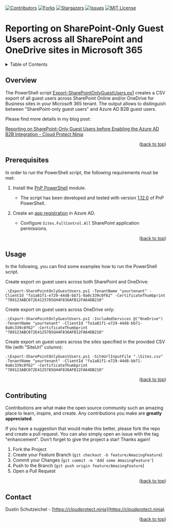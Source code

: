 <a name="readme-top"></a>



<!-- PROJECT SHIELDS -->
[![Contributors][contributors-shield]][contributors-url]
[![Forks][forks-shield]][forks-url]
[![Stargazers][stars-shield]][stars-url]
[![Issues][issues-shield]][issues-url]
[![MIT License][license-shield]][license-url]



<!-- TITLE -->
# Reporting on SharePoint-Only Guest Users across all SharePoint and OneDrive sites in Microsoft 365



<!-- TABLE OF CONTENTS -->
<details>
  <summary>Table of Contents</summary>
  <ol>
    <li><a href="#overview">Overview</a></li>
    <li><a href="#prerequisites">Prerequisites</a></li>
    <li><a href="#usage">Usage</a></li>
    <li><a href="#contributing">Contributing</a></li>
    <li><a href="#contact">Contact</a></li>
  </ol>
</details>



<!-- OVERVIEW -->
## Overview

The PowerShell script [Export-SharePointOnlyGuestUsers.ps1](/Export-SharePointOnlyGuestUsers.ps1) creates a CSV export of all guest users across SharePoint Online and/or OneDrive for Business sites in your Microsoft 365 tenant. The output allows to distinguish between "SharePoint-only guest users" and Azure AD B2B guest users.

Please find more details in my blog post:

[Reporting on SharePoint-Only Guest Users before Enabling the Azure AD B2B Integration - Cloud Protect Ninja][blog-post-url]

<p align="right">(<a href="#readme-top">back to top</a>)</p>



<!-- PREREQUISITES -->
## Prerequisites

In order to run the PowerShell script, the following requirements must be met:

1. Install the [PnP PowerShell](https://pnp.github.io/powershell/articles/installation.html) module.
   - The script has been developed and tested with version [1.12.0](https://github.com/pnp/powershell/releases/tag/v1.12.0) of PnP PowerShell.

2. Create an [app registration](https://pnp.github.io/powershell/articles/authentication.html#register-your-own-azure-ad-app) in Azure AD.
   - Configure `Sites.FullControl.All` SharePoint application permissions.

<p align="right">(<a href="#readme-top">back to top</a>)</p>



<!-- USAGE EXAMPLES -->
## Usage

In the following, you can find some examples how to run the PowerShell script.

Create export on guest users across both SharePoint and OneDrive:
```
.\Export-SharePointOnlyGuestUsers.ps1 -TenantName "yourtenant" -ClientId "fa1a81f1-e729-44d8-bb71-0a0c339c0f62" -CertificateThumbprint "789123ABC072E4125785GH4F836AFB12FA64DB210"
```

Create export on guest users across OneDrive only:
```
.\Export-SharePointOnlyGuestUsers.ps1 -IncludedServices @("OneDrive") -TenantName "yourtenant" -ClientId "fa1a81f1-e729-44d8-bb71-0a0c339c0f62" -CertificateThumbprint "789123ABC072E4125785GH4F836AFB12FA64DB210"
```

Create export on guest users across the sites specified in the provided CSV file (with "SiteUrl" column):
```
.\Export-SharePointOnlyGuestUsers.ps1 -SiteUrlInputFile ".\Sites.csv" -TenantName "yourtenant" -ClientId "fa1a81f1-e729-44d8-bb71-0a0c339c0f62" -CertificateThumbprint "789123ABC072E4125785GH4F836AFB12FA64DB210"
```

<p align="right">(<a href="#readme-top">back to top</a>)</p>



<!-- CONTRIBUTING -->
## Contributing

Contributions are what make the open source community such an amazing place to learn, inspire, and create. Any contributions you make are **greatly appreciated**.

If you have a suggestion that would make this better, please fork the repo and create a pull request. You can also simply open an issue with the tag "enhancement".
Don't forget to give the project a star! Thanks again!

1. Fork the Project
2. Create your Feature Branch (`git checkout -b feature/AmazingFeature`)
3. Commit your Changes (`git commit -m 'Add some AmazingFeature'`)
4. Push to the Branch (`git push origin feature/AmazingFeature`)
5. Open a Pull Request

<p align="right">(<a href="#readme-top">back to top</a>)</p>



<!-- CONTACT -->
## Contact

Dustin Schutzeichel - [https://cloudprotect.ninja](https://cloudprotect.ninja)

<p align="right">(<a href="#readme-top">back to top</a>)</p>



<!-- MARKDOWN LINKS & IMAGES -->
<!-- https://www.markdownguide.org/basic-syntax/#reference-style-links -->
[contributors-shield]: https://img.shields.io/github/contributors/CloudProtectNinja/MicrosoftCloudSecurity.svg?style=for-the-badge
[contributors-url]: https://github.com/CloudProtectNinja/MicrosoftCloudSecurity/graphs/contributors
[forks-shield]: https://img.shields.io/github/forks/CloudProtectNinja/MicrosoftCloudSecurity.svg?style=for-the-badge
[forks-url]: https://github.com/CloudProtectNinja/MicrosoftCloudSecurity/network/members
[stars-shield]: https://img.shields.io/github/stars/CloudProtectNinja/MicrosoftCloudSecurity.svg?style=for-the-badge
[stars-url]: https://github.com/CloudProtectNinja/MicrosoftCloudSecurity/stargazers
[issues-shield]: https://img.shields.io/github/issues/CloudProtectNinja/MicrosoftCloudSecurity.svg?style=for-the-badge
[issues-url]: https://github.com/CloudProtectNinja/MicrosoftCloudSecurity/issues
[license-shield]: https://img.shields.io/github/license/CloudProtectNinja/MicrosoftCloudSecurity.svg?style=for-the-badge
[license-url]: https://github.com/CloudProtectNinja/MicrosoftCloudSecurity/blob/master/LICENSE
[blog-post-url]: https://cloudprotect.ninja/reporting-sharepoint-only-guest-users/
